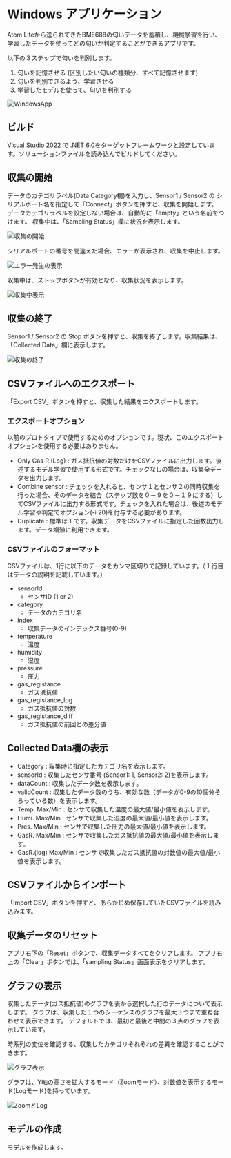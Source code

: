 
# Windows アプリケーション

Atom Liteから送られてきたBME688の匂いデータを蓄積し、機械学習を行い、学習したデータを使ってどの匂いか判定することができるアプリです。

以下の３ステップで匂いを判別します。

1. 匂いを記憶させる (区別したい匂いの種類分、すべて記憶させます)
2. 匂いを判別できるよう、学習させる
3. 学習したモデルを使って、匂いを判別する

![WindowsApp](https://github.com/MRSa/SamplingBME688Serial/blob/master/images/overview0.png?raw=true)

## ビルド

Visual Studio 2022 で .NET 6.0をターゲットフレームワークと設定しています。ソリューションファイルを読み込んでビルドしてください。

## 収集の開始

データのカテゴリラベル(Data Category欄)を入力し、Sensor1 / Sensor2 の シリアルポート名を指定して「Connect」ボタンを押すと、収集を開始します。
データカテゴリラベルを設定しない場合は、自動的に「empty」という名前をつけます。
収集中は、「Sampling Status」欄に状況を表示します。

![収集の開始](https://github.com/MRSa/SamplingBME688Serial/blob/master/images/main-screen00.png?raw=true)

シリアルポートの番号を間違えた場合、エラーが表示され、収集を中止します。

![エラー発生の表示](https://github.com/MRSa/SamplingBME688Serial/blob/master/images/main-error.png?raw=true)

収集中は、ストップボタンが有効となり、収集状況を表示します。

![収集中表示](https://github.com/MRSa/SamplingBME688Serial/blob/master/images/sampling.png?raw=true)

## 収集の終了

Sensor1 / Sensor2 の Stop ボタンを押すと、収集を終了します。収集結果は、「Collected Data」欄に表示します。

![収集の終了](https://github.com/MRSa/SamplingBME688Serial/blob/master/images/sampling_result.png?raw=true)

## CSVファイルへのエクスポート

「Export CSV」ボタンを押すと、収集した結果をエクスポートします。

### エクスポートオプション

以前のプロトタイプで使用するためのオプションです。現状、このエクスポートオプションを使用する必要はありません。

- Only Gas R.(Log) : ガス抵抗値の対数だけをCSVファイルに出力します。後述するモデル学習で使用する形式です。チェックなしの場合は、収集全データを出力します。
- Combine sensor : チェックを入れると、センサ１とセンサ２の同時収集を行った場合、そのデータを結合（ステップ数を０－９を０－１９にする）してCSVファイルに出力する形式です。チェックを入れた場合は、後述のモデル学習や判定でオプション(-i 20)を付与する必要があります。
- Duplicate : 標準は１です。収集データをCSVファイルに指定した回数出力します。データ増殖に利用できます。

### CSVファイルのフォーマット

CSVファイルは、1行に以下のデータをカンマ区切りで記録しています。（１行目はデータの説明を記載しています。）

- sensorId
  - センサID (1 or 2)
- category
  - データのカテゴリ名
- index
  - 収集データのインデックス番号(0-9)
- temperature
  - 温度
- humidity
  - 湿度
- pressure
  - 圧力
- gas_registance
  - ガス抵抗値
- gas_registance_log
  - ガス抵抗値の対数
- gas_registance_diff
  - ガス抵抗値の前回との差分値

## Collected Data欄の表示

- Category : 収集時に指定したカテゴリ名を表示します。
- sensorId : 収集したセンサ番号 (Sensor1: 1, Sensor2: 2)を表示します。
- dataCount : 収集したデータ数を表示します。
- validCount : 収集したデータ数のうち、有効な数（データが0-9の10個分そろっている数）を表示します。
- Temp. Max/Min : センサで収集した温度の最大値/最小値を表示します。
- Humi. Max/Min : センサで収集した湿度の最大値/最小値を表示します。
- Pres. Max/Min : センサで収集した圧力の最大値/最小値を表示します。
- GasR. Max/Min : センサで収集したガス抵抗値の最大値/最小値を表示します。
- GasR.(log) Max/Min : センサで収集したガス抵抗値の対数値の最大値/最小値を表示します。

## CSVファイルからインポート

「Import CSV」ボタンを押すと、あらかじめ保存していたCSVファイルを読み込みます。

## 収集データのリセット

アプリ右下の「Reset」ボタンで、収集データすべてをクリアします。
アプリ右上の「Clear」ボタンでは、「sampling Status」画面表示をクリアします。

## グラフの表示

収集したデータ(ガス抵抗値)のグラフを表から選択した行のデータについて表示します。
グラフは、収集した１つのシーケンスのグラフを最大３つまで重ね合わせて表示できます。
デフォルトでは、最初と最後と中間の３点のグラフを表示しています。

時系列の変位を確認する、収集したカテゴリそれぞれの差異を確認することができます。

![グラフ表示](https://github.com/MRSa/SamplingBME688Serial/blob/master/images/graph1.png?raw=true)

グラフは、Y軸の高さを拡大するモード（Zoomモード）、対数値を表示するモード(Logモード)を持っています。

![ZoomとLog](https://github.com/MRSa/SamplingBME688Serial/blob/master/images/graph2.png?raw=true)


## モデルの作成

モデルを作成します。
